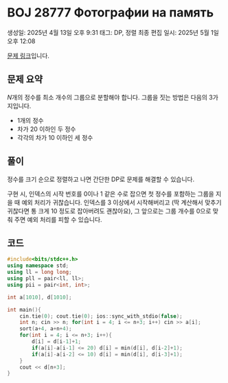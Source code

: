 # BOJ 28777 Фотографии на память

생성일: 2025년 4월 13일 오후 9:31
태그: DP, 정렬
최종 편집 일시: 2025년 5월 1일 오후 12:08

[문제 링크](http://boj.kr/28777)입니다.

## 문제 요약

$N$개의 정수를 최소 개수의 그룹으로 분할해야 합니다. 그룹을 짓는 방법은 다음의 3가지입니다.

- 1개의 정수
- 차가 20 이하인 두 정수
- 각각의 차가 10 이하인 세 정수

## 풀이

정수를 크기 순으로 정렬하고 나면 간단한 DP로 문제를 해결할 수 있습니다.

구현 시, 인덱스의 시작 번호를 0이나 1 같은 수로 잡으면 첫 정수를 포함하는 그룹을 지을 때 예외 처리가 귀찮습니다. 인덱스를 3 이상에서 시작해버리고 (딱 계산해서 맞추기 귀찮다면 통 크게 10 정도로 잡아버려도 괜찮아요), 그 앞으로는 그룹 개수를 0으로 맞춰 주면 예외 처리를 피할 수 있습니다.

## 코드

```cpp
#include<bits/stdc++.h>
using namespace std;
using ll = long long;
using pll = pair<ll, ll>;
using pii = pair<int, int>;

int a[1010], d[1010];

int main(){
	cin.tie(0); cout.tie(0); ios::sync_with_stdio(false);
	int n; cin >> n; for(int i = 4; i <= n+3; i++) cin >> a[i];
	sort(a+4, a+n+4);
	for(int i = 4; i <= n+3; i++){
		d[i] = d[i-1]+1;
		if(a[i]-a[i-1] <= 20) d[i] = min(d[i], d[i-2]+1);
		if(a[i]-a[i-2] <= 10) d[i] = min(d[i], d[i-3]+1);
	}
	cout << d[n+3];
}
```